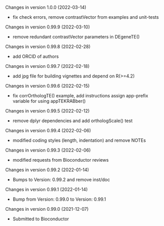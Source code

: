 Changes in version 1.0.0 (2022-03-14)

+ fix check errors, remove contrastVector from examples and unit-tests

Changes in version 0.99.9 (2022-03-10)

+ remove redundant contrastVector parameters in DEgeneTE()

Changes in version 0.99.8 (2022-02-28)

+ add ORCID of authors

Changes in version 0.99.7 (2022-02-18)

+ add jpg file for building vignettes and depend on R(>=4.2)

Changes in version 0.99.6 (2022-02-15)

+ fix corrOrthologTE() example, add instructions assign app-prefix variable
for using appTEKRABber()

Changes in version 0.99.5 (2022-02-12)

+ remove dplyr dependencies and add orthologScale() test

Changes in version 0.99.4 (2022-02-06)

+ modified coding styles (length, indentation) and remove NOTEs

Changes in version 0.99.3 (2022-02-06)

+ modified requests from Bioconductor reviews

Changes in version 0.99.2 (2022-01-14)

+ Bumps to Version: 0.99.2 and remove inst/doc

Changes in version 0.99.1 (2022-01-14)

+ Bump from Version: 0.99.0 to Version: 0.99.1

Changes in version 0.99.0 (2021-12-07)

+ Submitted to Bioconductor
